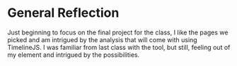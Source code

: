# General Reflection 

Just beginning to focus on the final project for the class, I like the pages we picked and am intrigued by the analysis that will come with using TimelineJS. I was familiar from last class with the tool, but still, feeling out of my element and intrigued by the possibilities. 